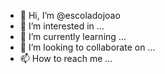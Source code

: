 - 👋 Hi, I’m @escoladojoao
- 👀 I’m interested in ...
- 🌱 I’m currently learning ...
- 💞️ I’m looking to collaborate on ...
- 📫 How to reach me ...

<!---
escoladojoao/escoladojoao is a ✨ special ✨ repository because its `README.md` (this file) appears on your GitHub profile.
You can click the Preview link to take a look at your changes.





